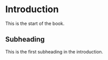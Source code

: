 # Introduction

This is the start of the book.

## Subheading

This is the first subheading in the introduction.
